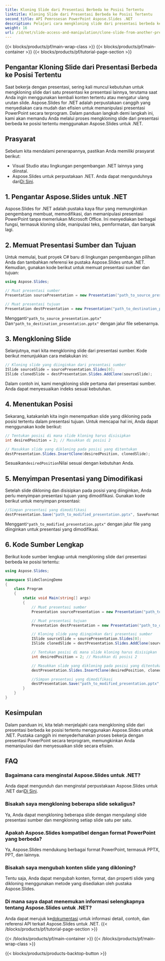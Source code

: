 ```yaml
---
title: Kloning Slide dari Presentasi Berbeda ke Posisi Tertentu
linktitle: Kloning Slide dari Presentasi Berbeda ke Posisi Tertentu
second_title: API Pemrosesan PowerPoint Aspose.Slides .NET
description: Pelajari cara mengkloning slide dari presentasi berbeda ke posisi tertentu menggunakan Aspose.Slides untuk .NET. Panduan langkah demi langkah dengan kode sumber lengkap, mencakup kloning slide, spesifikasi posisi, dan penyimpanan presentasi.
weight: 16
url: /id/net/slide-access-and-manipulation/clone-slide-from-another-presentation-specified-position/
---
```


{{< blocks/products/pf/main-wrap-class >}}
{{< blocks/products/pf/main-container >}}
{{< blocks/products/pf/tutorial-page-section >}}


## Pengantar Kloning Slide dari Presentasi Berbeda ke Posisi Tertentu

Saat bekerja dengan presentasi, sering kali muncul kebutuhan untuk mengkloning slide dari satu presentasi ke presentasi lainnya, terutama saat Anda ingin menggunakan kembali konten tertentu atau mengatur ulang urutan slide. Aspose.Slides for .NET adalah perpustakaan canggih yang menyediakan cara mudah dan efisien untuk memanipulasi presentasi PowerPoint secara terprogram. Dalam panduan langkah demi langkah ini, kami akan memandu Anda melalui proses mengkloning slide dari presentasi berbeda ke posisi tertentu menggunakan Aspose.Slides untuk .NET.

## Prasyarat

Sebelum kita mendalami penerapannya, pastikan Anda memiliki prasyarat berikut:

- Visual Studio atau lingkungan pengembangan .NET lainnya yang diinstal.
-  Aspose.Slides untuk perpustakaan .NET. Anda dapat mengunduhnya dari[Di Sini](https://releases.aspose.com/slides/net/).

## 1. Pengantar Aspose.Slides untuk .NET

Aspose.Slides for .NET adalah pustaka kaya fitur yang memungkinkan pengembang membuat, memodifikasi, dan memanipulasi presentasi PowerPoint tanpa memerlukan Microsoft Office. Ini menyediakan berbagai fungsi, termasuk kloning slide, manipulasi teks, pemformatan, dan banyak lagi.

## 2. Memuat Presentasi Sumber dan Tujuan

Untuk memulai, buat proyek C# baru di lingkungan pengembangan pilihan Anda dan tambahkan referensi ke pustaka Aspose.Slides untuk .NET. Kemudian, gunakan kode berikut untuk memuat presentasi sumber dan tujuan:

```csharp
using Aspose.Slides;

// Muat presentasi sumber
Presentation sourcePresentation = new Presentation("path_to_source_presentation.pptx");

// Muat presentasi tujuan
Presentation destPresentation = new Presentation("path_to_destination_presentation.pptx");
```

 Mengganti`"path_to_source_presentation.pptx"` Dan`"path_to_destination_presentation.pptx"` dengan jalur file sebenarnya.

## 3. Mengkloning Slide

Selanjutnya, mari kita mengkloning slide dari presentasi sumber. Kode berikut menunjukkan cara melakukan ini:

```csharp
// Kloning slide yang diinginkan dari presentasi sumber
ISlide sourceSlide = sourcePresentation.Slides[0];
ISlide clonedSlide = destPresentation.Slides.AddClone(sourceSlide);
```

Dalam contoh ini, kami mengkloning slide pertama dari presentasi sumber. Anda dapat menyesuaikan indeks sesuai kebutuhan.

## 4. Menentukan Posisi

Sekarang, katakanlah kita ingin menempatkan slide yang dikloning pada posisi tertentu dalam presentasi tujuan. Untuk mencapai hal ini, Anda dapat menggunakan kode berikut:

```csharp
// Tentukan posisi di mana slide kloning harus disisipkan
int desiredPosition = 2; // Masukkan di posisi 2

// Masukkan slide yang dikloning pada posisi yang ditentukan
destPresentation.Slides.InsertClone(desiredPosition, clonedSlide);
```

 Sesuaikan`desiredPosition`Nilai sesuai dengan kebutuhan Anda.

## 5. Menyimpan Presentasi yang Dimodifikasi

Setelah slide dikloning dan disisipkan pada posisi yang diinginkan, Anda perlu menyimpan presentasi tujuan yang dimodifikasi. Gunakan kode berikut untuk menyimpan presentasi:

```csharp
//Simpan presentasi yang dimodifikasi
destPresentation.Save("path_to_modified_presentation.pptx", SaveFormat.Pptx);
```

 Mengganti`"path_to_modified_presentation.pptx"` dengan jalur file yang diinginkan untuk presentasi yang dimodifikasi.

## 6. Kode Sumber Lengkap

Berikut kode sumber lengkap untuk mengkloning slide dari presentasi berbeda ke posisi tertentu:

```csharp
using Aspose.Slides;

namespace SlideCloningDemo
{
    class Program
    {
        static void Main(string[] args)
        {
            // Muat presentasi sumber
            Presentation sourcePresentation = new Presentation("path_to_source_presentation.pptx");

            // Muat presentasi tujuan
            Presentation destPresentation = new Presentation("path_to_destination_presentation.pptx");

            // Kloning slide yang diinginkan dari presentasi sumber
            ISlide sourceSlide = sourcePresentation.Slides[0];
            ISlide clonedSlide = destPresentation.Slides.AddClone(sourceSlide);

            // Tentukan posisi di mana slide kloning harus disisipkan
            int desiredPosition = 2; // Masukkan di posisi 2

            // Masukkan slide yang dikloning pada posisi yang ditentukan
            destPresentation.Slides.InsertClone(desiredPosition, clonedSlide);

            //Simpan presentasi yang dimodifikasi
            destPresentation.Save("path_to_modified_presentation.pptx", SaveFormat.Pptx);
        }
    }
}
```

## Kesimpulan

Dalam panduan ini, kita telah menjelajahi cara mengkloning slide dari presentasi berbeda ke posisi tertentu menggunakan Aspose.Slides untuk .NET. Pustaka canggih ini menyederhanakan proses bekerja dengan presentasi PowerPoint secara terprogram, memungkinkan Anda memanipulasi dan menyesuaikan slide secara efisien.

## FAQ

### Bagaimana cara menginstal Aspose.Slides untuk .NET?

 Anda dapat mengunduh dan menginstal perpustakaan Aspose.Slides untuk .NET dari[Di Sini](https://releases.aspose.com/slides/net/).

### Bisakah saya mengkloning beberapa slide sekaligus?

Ya, Anda dapat mengkloning beberapa slide dengan mengulangi slide presentasi sumber dan mengkloning setiap slide satu per satu.

### Apakah Aspose.Slides kompatibel dengan format PowerPoint yang berbeda?

Ya, Aspose.Slides mendukung berbagai format PowerPoint, termasuk PPTX, PPT, dan lainnya.

### Bisakah saya mengubah konten slide yang dikloning?

Tentu saja, Anda dapat mengubah konten, format, dan properti slide yang dikloning menggunakan metode yang disediakan oleh pustaka Aspose.Slides.

### Di mana saya dapat menemukan informasi selengkapnya tentang Aspose.Slides untuk .NET?

 Anda dapat merujuk ke[dokumentasi](https://reference.aspose.com/slides/net/) untuk informasi detail, contoh, dan referensi API terkait Aspose.Slides untuk .NET.
{{< /blocks/products/pf/tutorial-page-section >}}

{{< /blocks/products/pf/main-container >}}
{{< /blocks/products/pf/main-wrap-class >}}

{{< blocks/products/products-backtop-button >}}
